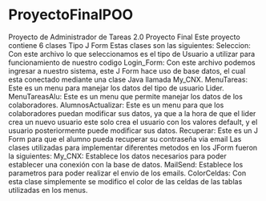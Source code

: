 # ProyectoFinalPOO
Proyecto de Administrador de Tareas 2.0
Proyecto Final
Este proyecto contiene 6 clases Tipo J Form
Estas clases son las siguientes:
Seleccion: Con este archivo lo que seleccionamos es el tipo de Usuario a utilizar para funcionamiento de nuestro codigo
Login_Form: Con este archivo podemos ingresar a nuestro sistema, este J Form hace uso de base datos, el cual esta conectado mediante una clase Java llamada My_CNX.
MenuTareas: Este es un menu para manejar los datos del tipo de usuario Lider.
MenuTareasAlu: Este es un menu que permite manejar los datos de los colaboradores.
AlumnosActualizar: Este es un menu para que los colaboradores puedan modificar sus datos, ya que a la hora de que el lider crea un nuevo usuario este solo crea el usuario con los valores default, y el usuario posteriormente puede modificar sus datos.
Recuperar: Este es un J Form para que el alumno pueda recuperar su contraseña via email
Las clases utilizadas para implementar diferentes metodos en los JForm fueron la siguientes:
My_CNX: Establece los datos necesarios para poder establecer una conexión con la base de datos.
MailSend: Establece los parametros para poder realizar el envio de los emails.
ColorCeldas: Con esta clase simplemente se modifico el color de las celdas de las tablas utilizadas en los menus.
